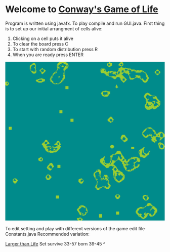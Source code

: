 # Welcome to [Conway's Game of Life](https://en.wikipedia.org/wiki/Conway%27s_Game_of_Life)
Program is written using javafx. To play compile and run GUI.java. 
First thing is to set up our initial arrangment of cells alive:
 1. Clicking on a cell puts it alive
 2. To clear the board press C
 3. To start with random distribution press R
 4. When you are ready press ENTER
    
![GitHub Logo](/photo.png)

 To edit setting and play with different versions of the game edit file Constants.java
 Recommended variation:
 
 [Larger than Life](https://conwaylife.com/wiki/Larger_than_Life) 
 Set survive 33-57 born 39-45 ^
 
 
